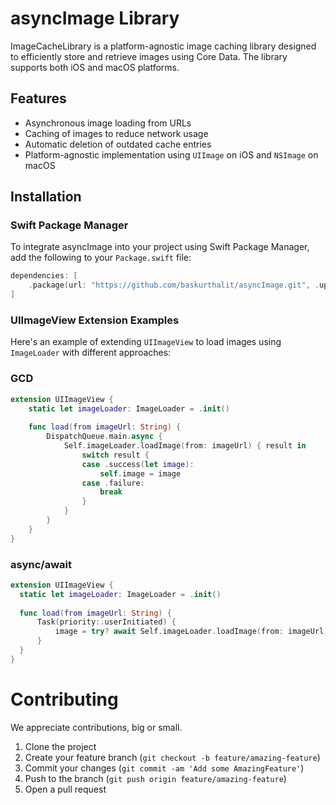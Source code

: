 # asyncImage Library

ImageCacheLibrary is a platform-agnostic image caching library designed to efficiently store and retrieve images using Core Data. The library supports both iOS and macOS platforms.

## Features

- Asynchronous image loading from URLs
- Caching of images to reduce network usage
- Automatic deletion of outdated cache entries
- Platform-agnostic implementation using `UIImage` on iOS and `NSImage` on macOS

## Installation

### Swift Package Manager

To integrate asyncImage into your project using Swift Package Manager, add the following to your `Package.swift` file:

```swift
dependencies: [
    .package(url: "https://github.com/baskurthalit/asyncImage.git", .upToNextMajor(from: "1.0.0"))
]
```
### UIImageView Extension Examples
Here's an example of extending `UIImageView` to load images using `ImageLoader` with different approaches:
### GCD
  ```swift
  extension UIImageView {
      static let imageLoader: ImageLoader = .init()
      
      func load(from imageUrl: String) {
          DispatchQueue.main.async {
              Self.imageLoader.loadImage(from: imageUrl) { result in
                  switch result {
                  case .success(let image):
                      self.image = image
                  case .failure:
                      break
                  }
              }
          }
      }
  }
```
### async/await
  ```swift
extension UIImageView {
    static let imageLoader: ImageLoader = .init()
    
    func load(from imageUrl: String) {
        Task(priority:.userInitiated) {
            image = try? await Self.imageLoader.loadImage(from: imageUrl)
        }
    }
}
```
# Contributing

We appreciate contributions, big or small.
1. Clone the project
2. Create your feature branch (`git checkout -b feature/amazing-feature`)
3. Commit your changes (`git commit -am 'Add some AmazingFeature'`)
4. Push to the branch (`git push origin feature/amazing-feature`)
5. Open a pull request
